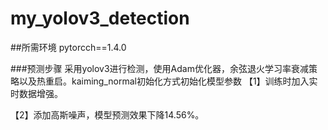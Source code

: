 # my_yolov3_detection

##所需环境
pytorcch==1.4.0

###预测步骤
采用yolov3进行检测，使用Adam优化器，余弦退火学习率衰减策略以及热重启。kaiming_normal初始化方式初始化模型参数
【1】训练时加入实时数据增强。

【2】添加高斯噪声，模型预测效果下降14.56%。

